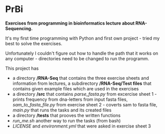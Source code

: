 # PrBi

**Exercises from programming in bioinformatics lecture about RNA-Sequencing.**

It's my first time programming with Python and first own project - tried my best to solve the exercises.

Unfortunately I couldn't figure out how to handle the path that it works on any computer - directories need to be changed to run the programm.

This project has
- a directory **/RNA-Seq** that contains the three exercise sheets and information from lectures, a subdirectory **/RNA-Seq/Test files** that contains given example files which are used in the exercises
- a directory **/src** that contains *parse_fasta.py* from excercise sheet 1 - prints frequency from dna-letters from input fasta files, *sam_to_fasta_file.py* from exercise sheet 2 - coverts sam to fasta file, *main.py* that runs the tasks and its created files
- a directory **/tests** that prooves the written functions
- *run_me.sh* another way to run the tasks (from bash)
- *LICENSE* and *environment.yml* that were asked in exercise sheet 3
